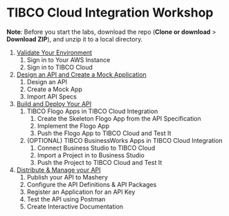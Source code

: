 # TIBCO Cloud Integration Workshop

**Note**: Before you start the labs, download the repo (**Clone or download** > **Download ZIP**), and unzip it to a local directory.

1. [Validate Your Environment](doc/000.md)
    1. Sign in to Your AWS Instance
    2. Sign in to TIBCO Cloud
2. [Design an API and Create a Mock Application](doc/001.md)
    1. Design an API
    2. Create a Mock App
    3. Import API Specs
3. [Build and Deploy Your API](doc/002.md)
    1. TIBCO Flogo Apps in TIBCO Cloud Integration
       1. Create the Skeleton Flogo App from the API Specification
       2. Implement the Flogo App
       3. Push the Flogo App to TIBCO Cloud and Test It
   2. (OPTIONAL) TIBCO BusinessWorks Apps in TIBCO Cloud Integration
       1. Connect Business Studio to TIBCO Cloud
       2. Import a Project in to Business Studio
       3. Push the Project to TIBCO Cloud and Test It
4. [Distribute & Manage your API](doc/003.md)
    1. Publish your API to Mashery
    2. Configure the API Definitions & API Packages
    3. Register an Application for an API Key
    4. Test the API using Postman
    5. Create Interactive Documentation
